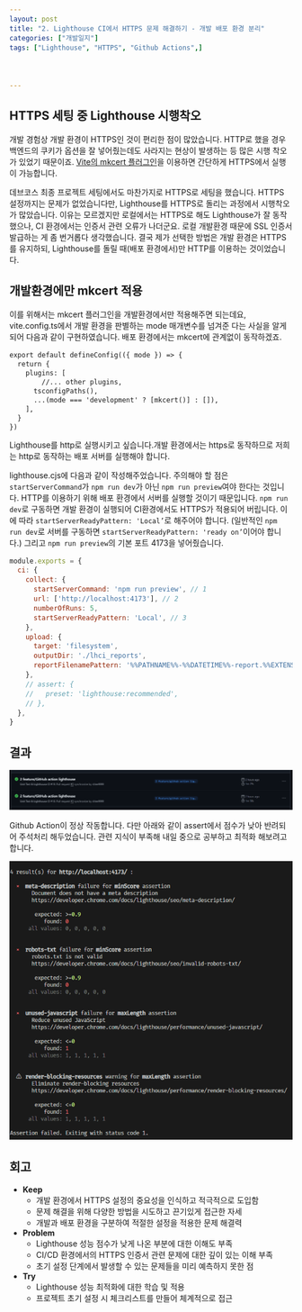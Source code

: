 ```yaml
---
layout: post
title: "2. Lighthouse CI에서 HTTPS 문제 해결하기 - 개발 배포 환경 분리"
categories: ["개발일지"]
tags: ["Lighthouse", "HTTPS", "Github Actions",]



---
```

## HTTPS 세팅 중 Lighthouse 시행착오

개발 경험상 개발 환경이 HTTPS인 것이 편리한 점이 많았습니다. HTTP로 했을 경우 백엔드의 쿠키가 옵션을 잘 넣어줬는데도 사라지는 현상이 발생하는 등 많은 시행 착오가 있었기 때문이죠. [Vite의 mkcert 플러그인](https://velog.io/@byebye62/Vite%ED%94%84%EB%A1%9C%EC%A0%9D%ED%8A%B8%EC%97%90%EC%84%9C-mkcert-%EC%82%AC%EC%9A%A9%ED%95%98%EA%B8%B0)을 이용하면 간단하게 HTTPS에서 실행이 가능합니다. 

데브코스 최종 프로젝트 세팅에서도 마찬가지로 HTTPS로 세팅을 했습니다. HTTPS 설정까지는 문제가 없었습니다만, Lighthouse를 HTTPS로 돌리는 과정에서 시행착오가 많았습니다. 이유는 모르겠지만 로컬에서는 HTTPS로 해도 Lighthouse가 잘 동작했으나, CI 환경에서는 인증서 관련 오류가 나더군요.  로컬 개발환경 때문에 SSL 인증서 발급하는 게 좀 번거롭다 생각했습니다. 결국 제가 선택한 방법은 개발 환경은 HTTPS를 유지하되, Lighthouse를 돌릴 때(배포 환경에서)만 HTTP를 이용하는 것이었습니다.

## 개발환경에만 mkcert 적용

이를 위해서는 mkcert 플러그인을 개발환경에서만 적용해주면 되는데요, vite.config.ts에서 개발 환경을 판별하는 mode 매개변수를 넘겨준 다는 사실을 알게 되어 다음과 같이 구현하였습니다. 배포 환경에서는 mkcert에 관계없이 동작하겠죠.

```tsx
export default defineConfig(({ mode }) => {
  return {
    plugins: [
	    //... other plugins,
      tsconfigPaths(),
      ...(mode === 'development' ? [mkcert()] : []),
    ],
  }
})
```

Lighthouse를 http로 실행시키고 싶습니다.개발 환경에서는 https로 동작하므로 저희는 http로 동작하는 배포 서버를 실행해야 합니다.

 lighthouse.cjs에 다음과 같이 작성해주었습니다. 주의해야 할 점은 `startServerCommand`가 `npm run dev`가 아닌 `npm run preview`여야 한다는 것입니다. HTTP를 이용하기 위해 배포 환경에서 서버를 실행할 것이기 때문입니다. `npm run dev`로 구동하면 개발 환경이 실행되어 CI환경에서도 HTTPS가 적용되어 버립니다. 이에 따라 `startServerReadyPattern: 'Local’`로 해주어야 합니다. (일반적인 `npm run dev`로 서버를 구동하면  `startServerReadyPattern: 'ready on’`이어야 합니다.) 그리고 `npm run preview`의 기본 포트 4173을 넣어줬습니다.

```jsx
module.exports = {
  ci: {
    collect: {
      startServerCommand: 'npm run preview', // 1
      url: ['http://localhost:4173'], // 2
      numberOfRuns: 5,
      startServerReadyPattern: 'Local', // 3
    },
    upload: {
      target: 'filesystem',
      outputDir: './lhci_reports',
      reportFilenamePattern: '%%PATHNAME%%-%%DATETIME%%-report.%%EXTENSION%%',
    },
    // assert: {
    //   preset: 'lighthouse:recommended',
    // },
  },
}

```

## 결과

![{71DB018C-AB99-4CF3-A00D-1723EEB9556A}.png](../assets/img/2024-11-16-2.%20Lighthouse%20CI에서%20HTTPS%20문제%20해결하기%20-%20개발%20배포%20환경%20분리/lighthouse_success.png)

Github Action이 정상 작동합니다. 다만 아래와 같이 assert에서 점수가 낮아 반려되어 주석처리 해두었습니다. 관련 지식이 부족해 내일 중으로 공부하고 최적화 해보려고 합니다.

![{B36B9469-E872-456B-97D6-A07A48FB6563}.png](../assets/img/2024-11-16-2.%20Lighthouse%20CI에서%20HTTPS%20문제%20해결하기%20-%20개발%20배포%20환경%20분리/lighthouse_asserted.png)

## 회고

- **Keep**
    - 개발 환경에서 HTTPS 설정의 중요성을 인식하고 적극적으로 도입함
    - 문제 해결을 위해 다양한 방법을 시도하고 끈기있게 접근한 자세
    - 개발과 배포 환경을 구분하여 적절한 설정을 적용한 문제 해결력
- **Problem**
    - Lighthouse 성능 점수가 낮게 나온 부분에 대한 이해도 부족
    - CI/CD 환경에서의 HTTPS 인증서 관련 문제에 대한 깊이 있는 이해 부족
    - 초기 설정 단계에서 발생할 수 있는 문제들을 미리 예측하지 못한 점
- **Try**
    - Lighthouse 성능 최적화에 대한 학습 및 적용
    - 프로젝트 초기 설정 시 체크리스트를 만들어 체계적으로 접근